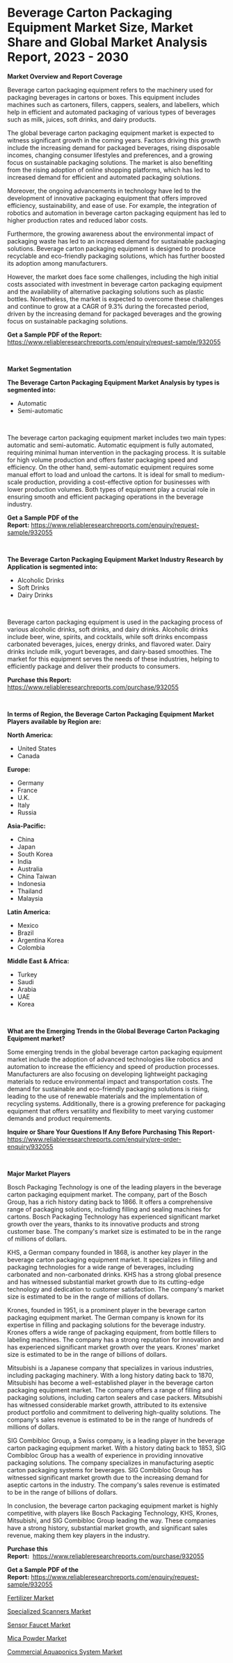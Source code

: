 <p><h1>Beverage Carton Packaging Equipment Market Size, Market Share and Global Market Analysis Report, 2023 - 2030</h1></p><p><strong>Market Overview and Report Coverage</strong></p>
<p><p>Beverage carton packaging equipment refers to the machinery used for packaging beverages in cartons or boxes. This equipment includes machines such as cartoners, fillers, cappers, sealers, and labellers, which help in efficient and automated packaging of various types of beverages such as milk, juices, soft drinks, and dairy products.</p><p>The global beverage carton packaging equipment market is expected to witness significant growth in the coming years. Factors driving this growth include the increasing demand for packaged beverages, rising disposable incomes, changing consumer lifestyles and preferences, and a growing focus on sustainable packaging solutions. The market is also benefiting from the rising adoption of online shopping platforms, which has led to increased demand for efficient and automated packaging solutions.</p><p>Moreover, the ongoing advancements in technology have led to the development of innovative packaging equipment that offers improved efficiency, sustainability, and ease of use. For example, the integration of robotics and automation in beverage carton packaging equipment has led to higher production rates and reduced labor costs.</p><p>Furthermore, the growing awareness about the environmental impact of packaging waste has led to an increased demand for sustainable packaging solutions. Beverage carton packaging equipment is designed to produce recyclable and eco-friendly packaging solutions, which has further boosted its adoption among manufacturers.</p><p>However, the market does face some challenges, including the high initial costs associated with investment in beverage carton packaging equipment and the availability of alternative packaging solutions such as plastic bottles. Nonetheless, the market is expected to overcome these challenges and continue to grow at a CAGR of 9.3% during the forecasted period, driven by the increasing demand for packaged beverages and the growing focus on sustainable packaging solutions.</p></p>
<p><strong>Get a Sample PDF of the Report:</strong> <a href="https://www.reliableresearchreports.com/enquiry/request-sample/932055">https://www.reliableresearchreports.com/enquiry/request-sample/932055</a></p>
<p>&nbsp;</p>
<p><strong>Market Segmentation</strong></p>
<p><strong>The Beverage Carton Packaging Equipment Market Analysis by types is segmented into:</strong></p>
<p><ul><li>Automatic</li><li>Semi-automatic</li></ul></p>
<p>&nbsp;</p>
<p><p>The beverage carton packaging equipment market includes two main types: automatic and semi-automatic. Automatic equipment is fully automated, requiring minimal human intervention in the packaging process. It is suitable for high volume production and offers faster packaging speed and efficiency. On the other hand, semi-automatic equipment requires some manual effort to load and unload the cartons. It is ideal for small to medium-scale production, providing a cost-effective option for businesses with lower production volumes. Both types of equipment play a crucial role in ensuring smooth and efficient packaging operations in the beverage industry.</p></p>
<p><strong>Get a Sample PDF of the Report:</strong>&nbsp;<a href="https://www.reliableresearchreports.com/enquiry/request-sample/932055">https://www.reliableresearchreports.com/enquiry/request-sample/932055</a></p>
<p>&nbsp;</p>
<p><strong>The Beverage Carton Packaging Equipment Market Industry Research by Application is segmented into:</strong></p>
<p><ul><li>Alcoholic Drinks</li><li>Soft Drinks</li><li>Dairy Drinks</li></ul></p>
<p>&nbsp;</p>
<p><p>Beverage carton packaging equipment is used in the packaging process of various alcoholic drinks, soft drinks, and dairy drinks. Alcoholic drinks include beer, wine, spirits, and cocktails, while soft drinks encompass carbonated beverages, juices, energy drinks, and flavored water. Dairy drinks include milk, yogurt beverages, and dairy-based smoothies. The market for this equipment serves the needs of these industries, helping to efficiently package and deliver their products to consumers.</p></p>
<p><strong>Purchase this Report:</strong>&nbsp; <a href="https://www.reliableresearchreports.com/purchase/932055">https://www.reliableresearchreports.com/purchase/932055</a></p>
<p>&nbsp;</p>
<p><strong>In terms of Region, the Beverage Carton Packaging Equipment Market Players available by Region are:</strong></p>
<p>
    <p> <strong> North America: </strong>
        <ul>
            <li>United States</li>
            <li>Canada</li>
        </ul>
        </p> 
    <p> <strong> Europe: </strong>
        <ul>
            <li>Germany</li>
            <li>France</li>
            <li>U.K.</li>
            <li>Italy</li>
            <li>Russia</li>
        </ul>
        </p> 
    <p> <strong> Asia-Pacific: </strong>
        <ul>
            <li>China</li>
            <li>Japan</li>
            <li>South Korea</li>
            <li>India</li>
            <li>Australia</li>
            <li>China Taiwan</li>
            <li>Indonesia</li>
            <li>Thailand</li>
            <li>Malaysia</li>
        </ul>
        </p> 
    <p> <strong> Latin America: </strong>
        <ul>
            <li>Mexico</li>
            <li>Brazil</li>
            <li>Argentina Korea</li>
            <li>Colombia</li>
        </ul>
        </p> 
    <p> <strong> Middle East & Africa: </strong>
        <ul>
            <li>Turkey</li>
            <li>Saudi</li>
            <li>Arabia</li>
            <li>UAE</li>
            <li>Korea</li>
        </ul>
    </p>
    </p>
<p>&nbsp;</p>
<p><strong>What are the Emerging Trends in the Global Beverage Carton Packaging Equipment market?</strong></p>
<p><p>Some emerging trends in the global beverage carton packaging equipment market include the adoption of advanced technologies like robotics and automation to increase the efficiency and speed of production processes. Manufacturers are also focusing on developing lightweight packaging materials to reduce environmental impact and transportation costs. The demand for sustainable and eco-friendly packaging solutions is rising, leading to the use of renewable materials and the implementation of recycling systems. Additionally, there is a growing preference for packaging equipment that offers versatility and flexibility to meet varying customer demands and product requirements.</p></p>
<p><strong>Inquire or Share Your Questions If Any Before Purchasing This Report</strong>- <a href="https://www.reliableresearchreports.com/enquiry/pre-order-enquiry/932055">https://www.reliableresearchreports.com/enquiry/pre-order-enquiry/932055</a></p>
<p>&nbsp;</p>
<p><strong>Major Market Players</strong></p>
<p><p>Bosch Packaging Technology is one of the leading players in the beverage carton packaging equipment market. The company, part of the Bosch Group, has a rich history dating back to 1866. It offers a comprehensive range of packaging solutions, including filling and sealing machines for cartons. Bosch Packaging Technology has experienced significant market growth over the years, thanks to its innovative products and strong customer base. The company's market size is estimated to be in the range of millions of dollars.</p><p>KHS, a German company founded in 1868, is another key player in the beverage carton packaging equipment market. It specializes in filling and packaging technologies for a wide range of beverages, including carbonated and non-carbonated drinks. KHS has a strong global presence and has witnessed substantial market growth due to its cutting-edge technology and dedication to customer satisfaction. The company's market size is estimated to be in the range of millions of dollars.</p><p>Krones, founded in 1951, is a prominent player in the beverage carton packaging equipment market. The German company is known for its expertise in filling and packaging solutions for the beverage industry. Krones offers a wide range of packaging equipment, from bottle fillers to labeling machines. The company has a strong reputation for innovation and has experienced significant market growth over the years. Krones' market size is estimated to be in the range of billions of dollars.</p><p>Mitsubishi is a Japanese company that specializes in various industries, including packaging machinery. With a long history dating back to 1870, Mitsubishi has become a well-established player in the beverage carton packaging equipment market. The company offers a range of filling and packaging solutions, including carton sealers and case packers. Mitsubishi has witnessed considerable market growth, attributed to its extensive product portfolio and commitment to delivering high-quality solutions. The company's sales revenue is estimated to be in the range of hundreds of millions of dollars.</p><p>SIG Combibloc Group, a Swiss company, is a leading player in the beverage carton packaging equipment market. With a history dating back to 1853, SIG Combibloc Group has a wealth of experience in providing innovative packaging solutions. The company specializes in manufacturing aseptic carton packaging systems for beverages. SIG Combibloc Group has witnessed significant market growth due to the increasing demand for aseptic cartons in the industry. The company's sales revenue is estimated to be in the range of billions of dollars.</p><p>In conclusion, the beverage carton packaging equipment market is highly competitive, with players like Bosch Packaging Technology, KHS, Krones, Mitsubishi, and SIG Combibloc Group leading the way. These companies have a strong history, substantial market growth, and significant sales revenue, making them key players in the industry.</p></p>
<p><strong>Purchase this Report:</strong>&nbsp;&nbsp;<a href="https://www.reliableresearchreports.com/purchase/932055">https://www.reliableresearchreports.com/purchase/932055</a></p>
<p></p>
<p><strong>Get a Sample PDF of the Report:</strong>&nbsp;<a href="https://www.reliableresearchreports.com/enquiry/request-sample/932055">https://www.reliableresearchreports.com/enquiry/request-sample/932055</a></p>
<p><p><a href="https://www.linkedin.com/pulse/fertilizer-market-research-report-unlocks-analysis-financial-esile/">Fertilizer Market</a></p><p><a href="https://issuu.com/reportprime-2/docs/specialized-scanners-market-size-2030.pptx?fr=xKAE9_zU1NQ">Specialized Scanners Market</a></p><p><a href="https://www.reportprime.com/sensor-faucet-r7150">Sensor Faucet Market</a></p><p><a href="https://medium.com/@bonniehoppe2023/mica-powder-market-size-growth-forecast-2023-2030-8af97d6a4905">Mica Powder Market</a></p><p><a href="https://www.linkedin.com/pulse/commercial-aquaponics-system-market-size-2023-2030-global-dmzle/">Commercial Aquaponics System Market</a></p></p>
